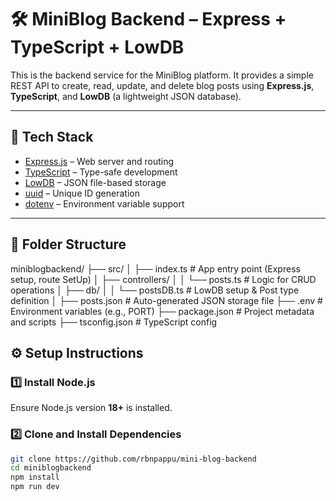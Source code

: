 # 🛠️ MiniBlog Backend – Express + TypeScript + LowDB

This is the backend service for the MiniBlog platform. It provides a simple REST API to create, read, update, and delete blog posts using **Express.js**, **TypeScript**, and **LowDB** (a lightweight JSON database).

---

## 🚀 Tech Stack

- [Express.js](https://expressjs.com/) – Web server and routing
- [TypeScript](https://www.typescriptlang.org/) – Type-safe development
- [LowDB](https://github.com/typicode/lowdb) – JSON file-based storage
- [uuid](https://www.npmjs.com/package/uuid) – Unique ID generation
- [dotenv](https://www.npmjs.com/package/dotenv) – Environment variable support

---

## 📁 Folder Structure

miniblogbackend/
├── src/
│ ├── index.ts # App entry point (Express setup, route SetUp)
│ ├── controllers/
│ │ └── posts.ts # Logic for CRUD operations
│ ├── db/
│ │ └── postsDB.ts # LowDB setup & Post type definition
│
├── posts.json # Auto-generated JSON storage file
├── .env # Environment variables (e.g., PORT)
├── package.json # Project metadata and scripts
├── tsconfig.json # TypeScript config


## ⚙️ Setup Instructions

### 1️⃣ Install Node.js

Ensure Node.js version **18+** is installed.

### 2️⃣ Clone and Install Dependencies

```bash
git clone https://github.com/rbnpappu/mini-blog-backend
cd miniblogbackend
npm install
npm run dev